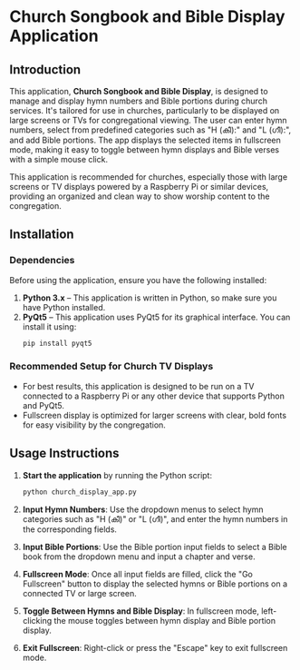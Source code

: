 # Church Songbook and Bible Display Application

## Introduction
This application, **Church Songbook and Bible Display**, is designed to manage and display hymn numbers and Bible portions during church services. It's tailored for use in churches, particularly to be displayed on large screens or TVs for congregational viewing. The user can enter hymn numbers, select from predefined categories such as "H (കീ):" and "L (ഗീ):", and add Bible portions. The app displays the selected items in fullscreen mode, making it easy to toggle between hymn displays and Bible verses with a simple mouse click.

This application is recommended for churches, especially those with large screens or TV displays powered by a Raspberry Pi or similar devices, providing an organized and clean way to show worship content to the congregation.

## Installation

### Dependencies
Before using the application, ensure you have the following installed:

1. **Python 3.x** – This application is written in Python, so make sure you have Python installed.
2. **PyQt5** – This application uses PyQt5 for its graphical interface. You can install it using:
   ```bash
   pip install pyqt5
   ```

### Recommended Setup for Church TV Displays
- For best results, this application is designed to be run on a TV connected to a Raspberry Pi or any other device that supports Python and PyQt5.
- Fullscreen display is optimized for larger screens with clear, bold fonts for easy visibility by the congregation.
  
## Usage Instructions

1. **Start the application** by running the Python script:
   ```bash
   python church_display_app.py
   ```
   
2. **Input Hymn Numbers**: Use the dropdown menus to select hymn categories such as "H (കീ)" or "L (ഗീ)", and enter the hymn numbers in the corresponding fields.

3. **Input Bible Portions**: Use the Bible portion input fields to select a Bible book from the dropdown menu and input a chapter and verse.

4. **Fullscreen Mode**: Once all input fields are filled, click the "Go Fullscreen" button to display the selected hymns or Bible portions on a connected TV or large screen.

5. **Toggle Between Hymns and Bible Display**: In fullscreen mode, left-clicking the mouse toggles between hymn display and Bible portion display.

6. **Exit Fullscreen**: Right-click or press the "Escape" key to exit fullscreen mode.
